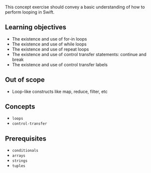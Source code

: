 This concept exercise should convey a basic understanding of how to perform looping in Swift.

## Learning objectives

- The existence and use of for-in loops
- The existence and use of while loops
- The existence and use of repeat loops
- The existence and use of control transfer statements: continue and break
- The existence and use of control transfer labels

## Out of scope

- Loop-like constructs like map, reduce, filter, etc

## Concepts

- `loops`
- `control-transfer`

## Prerequisites

- `conditionals`
- `arrays`
- `strings`
- `tuples`
